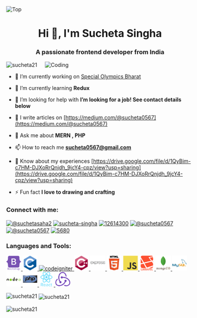 <img alt="Top" height="400" src="https://cdn.pixabay.com/photo/2016/01/11/12/59/hills-1133546_960_720.jpg" />
<h1 align="center">Hi 👋, I'm Sucheta Singha</h1>
<h3 align="center">A passionate frontend developer from India</h3>
<img align="right" alt="Coding" width="400" src="https://monophy.com/media/rsUGLKwgSvSxmq1VrZ/monophy.gif" />
<p align="left"> <img src="https://komarev.com/ghpvc/?username=sucheta21&label=Profile%20views&color=0e75b6&style=flat" alt="sucheta21" /> </p>

- 🔭 I’m currently working on [Special Olympics Bharat](https://app.specialolympicsbharat.com/)

- 🌱 I’m currently learning **Redux**

- 🤝 I’m looking for help with **I’m looking for a job! See contact details below**

- 📝 I write articles on [https://medium.com/@sucheta0567](https://medium.com/@sucheta0567)

- 💬 Ask me about **MERN , PHP**

- 📫 How to reach me **sucheta0567@gmail.com**

- 📄 Know about my experiences [https://drive.google.com/file/d/1QyBim-c7HM-DJXoRrQnjdh_9jcY4-cpz/view?usp=sharing](https://drive.google.com/file/d/1QyBim-c7HM-DJXoRrQnjdh_9jcY4-cpz/view?usp=sharing)

- ⚡ Fun fact **I love to drawing and crafting**

<h3 align="left">Connect with me:</h3>
<p align="left">
<a href="https://twitter.com/@suchetasaha2" target="blank"><img align="center" src="https://raw.githubusercontent.com/rahuldkjain/github-profile-readme-generator/master/src/images/icons/Social/twitter.svg" alt="@suchetasaha2" height="30" width="40" /></a>
<a href="https://linkedin.com/in/sucheta-singha" target="blank"><img align="center" src="https://raw.githubusercontent.com/rahuldkjain/github-profile-readme-generator/master/src/images/icons/Social/linked-in-alt.svg" alt="sucheta-singha" height="30" width="40" /></a>
<a href="https://stackoverflow.com/users/12614300" target="blank"><img align="center" src="https://raw.githubusercontent.com/rahuldkjain/github-profile-readme-generator/master/src/images/icons/Social/stack-overflow.svg" alt="12614300" height="30" width="40" /></a>
<a href="https://medium.com/@sucheta0567" target="blank"><img align="center" src="https://raw.githubusercontent.com/rahuldkjain/github-profile-readme-generator/master/src/images/icons/Social/medium.svg" alt="@sucheta0567" height="30" width="40" /></a>
<a href="https://www.hackerrank.com/@sucheta0567" target="blank"><img align="center" src="https://raw.githubusercontent.com/rahuldkjain/github-profile-readme-generator/master/src/images/icons/Social/hackerrank.svg" alt="@sucheta0567" height="30" width="40" /></a>
<a href="https://discord.gg/5680" target="blank"><img align="center" src="https://raw.githubusercontent.com/rahuldkjain/github-profile-readme-generator/master/src/images/icons/Social/discord.svg" alt="5680" height="30" width="40" /></a>
</p>

<h3 align="left">Languages and Tools:</h3>
<p align="left"> <a href="https://getbootstrap.com" target="_blank" rel="noreferrer"> <img src="https://raw.githubusercontent.com/devicons/devicon/master/icons/bootstrap/bootstrap-plain-wordmark.svg" alt="bootstrap" width="40" height="40"/> </a> <a href="https://www.cprogramming.com/" target="_blank" rel="noreferrer"> <img src="https://raw.githubusercontent.com/devicons/devicon/master/icons/c/c-original.svg" alt="c" width="40" height="40"/> </a> <a href="https://codeigniter.com" target="_blank" rel="noreferrer"> <img src="https://cdn.worldvectorlogo.com/logos/codeigniter.svg" alt="codeigniter" width="40" height="40"/> </a> <a href="https://www.w3schools.com/cpp/" target="_blank" rel="noreferrer"> <img src="https://raw.githubusercontent.com/devicons/devicon/master/icons/cplusplus/cplusplus-original.svg" alt="cplusplus" width="40" height="40"/> </a> <a href="https://expressjs.com" target="_blank" rel="noreferrer"> <img src="https://raw.githubusercontent.com/devicons/devicon/master/icons/express/express-original-wordmark.svg" alt="express" width="40" height="40"/> </a> <a href="https://www.w3.org/html/" target="_blank" rel="noreferrer"> <img src="https://raw.githubusercontent.com/devicons/devicon/master/icons/html5/html5-original-wordmark.svg" alt="html5" width="40" height="40"/> </a> <a href="https://developer.mozilla.org/en-US/docs/Web/JavaScript" target="_blank" rel="noreferrer"> <img src="https://raw.githubusercontent.com/devicons/devicon/master/icons/javascript/javascript-original.svg" alt="javascript" width="40" height="40"/> </a> <a href="https://laravel.com/" target="_blank" rel="noreferrer"> <img src="https://raw.githubusercontent.com/devicons/devicon/master/icons/laravel/laravel-plain-wordmark.svg" alt="laravel" width="40" height="40"/> </a> <a href="https://www.mongodb.com/" target="_blank" rel="noreferrer"> <img src="https://raw.githubusercontent.com/devicons/devicon/master/icons/mongodb/mongodb-original-wordmark.svg" alt="mongodb" width="40" height="40"/> </a> <a href="https://www.mysql.com/" target="_blank" rel="noreferrer"> <img src="https://raw.githubusercontent.com/devicons/devicon/master/icons/mysql/mysql-original-wordmark.svg" alt="mysql" width="40" height="40"/> </a> <a href="https://nodejs.org" target="_blank" rel="noreferrer"> <img src="https://raw.githubusercontent.com/devicons/devicon/master/icons/nodejs/nodejs-original-wordmark.svg" alt="nodejs" width="40" height="40"/> </a> <a href="https://www.php.net" target="_blank" rel="noreferrer"> <img src="https://raw.githubusercontent.com/devicons/devicon/master/icons/php/php-original.svg" alt="php" width="40" height="40"/> </a> <a href="https://reactjs.org/" target="_blank" rel="noreferrer"> <img src="https://raw.githubusercontent.com/devicons/devicon/master/icons/react/react-original-wordmark.svg" alt="react" width="40" height="40"/> </a> <a href="https://redux.js.org" target="_blank" rel="noreferrer"> <img src="https://raw.githubusercontent.com/devicons/devicon/master/icons/redux/redux-original.svg" alt="redux" width="40" height="40"/> </a> </p>

<p><img align="left" src="https://github-readme-stats.vercel.app/api/top-langs?username=sucheta21&show_icons=true&locale=en&layout=compact" alt="sucheta21" /></p>

<p>&nbsp;<img align="center" src="https://github-readme-stats.vercel.app/api?username=sucheta21&show_icons=true&locale=en" alt="sucheta21" /></p>

<p><img align="center" src="https://github-readme-streak-stats.herokuapp.com/?user=sucheta21&" alt="sucheta21" /></p>
